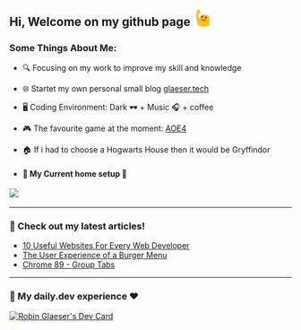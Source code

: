## Hi, Welcome on my github page <img width="30" src="https://github.com/Sinf4er/sinf4er/blob/main/waving.gif" alt="Here is a little bit about me!">

### Some Things About Me:

- 🔍  Focusing on my work to improve my skill and knowledge
- 🌐  Startet my own personal small blog [glaeser.tech](https://glaeser.tech/)
- 🖥️  Coding Environment: Dark 🕶️ + Music 🎧 + coffee 
- 🎮  The favourite game at the moment: [AOE4](https://store.steampowered.com/app/1466860/Age_of_Empires_IV/)
- 🏠  If i had to choose a Hogwarts House then it would be Gryffindor

- #### 📝 My Current home setup 🚂
<a title="System requirements and Rate my PC tool - all at PCGameBenchmark" href="https://www.pcgamebenchmark.com/ratemypc?cpu=amd-ryzen-7-pro-1700x&memory=32gb&gpu=nvidia-geforce-gtx-1080-ti&platform=windows"><img src="https://www.pcgamebenchmark.com/signature/amd-ryzen-7-pro-1700x/32gb/nvidia-geforce-gtx-1080-ti/forum.png"></a>


-----
<!-- Not that much happening at the moment on my private github but i will try to improve it : 

![Robins's github stats](https://github-readme-stats.vercel.app/api?username=sinf4er&show_icons=true&count_private=true&hide=issues,prs)

----- -->

### 📝 Check out my latest articles!

<!-- BLOG:START -->

- [10 Useful Websites For Every Web Developer](https://glaeser.tech/10-useful-websites)
- [The User Experience of a Burger Menu](https://glaeser.tech/the-user-experience-of-a-burger-menu)
- [Chrome 89 - Group Tabs](https://glaeser.tech/chrome-89-group-tabs)


<!-- BLOG:END -->

-----

### 📝 My daily.dev experience ❤️

<a href="https://app.daily.dev/Sinf4er"><img src="https://api.daily.dev/devcards/68af8b38d19740e4902eb572408beb82.png?r=1kt" width="300" alt="Robin Glaeser's Dev Card"/></a>
